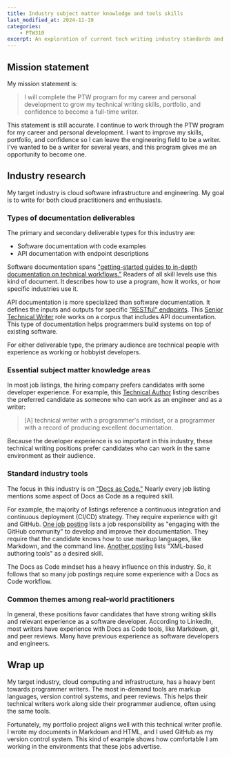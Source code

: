 ```yaml
---
title: Industry subject matter knowledge and tools skills
last_modified_at: 2024-11-19
categories:
    - PTW310
excerpt: An exploration of current tech writing industry standards and tools.
---
```


## Mission statement

My mission statement is:

> I will complete the PTW program for my career and personal development to grow
> my technical writing skills, portfolio, and confidence to become a full-time writer.

This statement is still accurate. I continue to work through the PTW program for
my career and personal development. I want to improve my skills, portfolio, and
confidence so I can leave the engineering field to be a writer. I've wanted
to be a writer for several years, and this program gives me an opportunity to
become one.

## Industry research

My target industry is cloud software infrastructure and engineering. My goal is
to write for both cloud practitioners and enthusiasts.

### Types of documentation deliverables

The primary and secondary deliverable types for this industry are:

- Software documentation with code examples
- API documentation with endpoint descriptions

Software documentation spans
["getting-started guides to in-depth documentation on technical workflows."](https://www.linkedin.com/jobs/view/4077287219/)
Readers of all skill levels use this kind of document. It describes how to use
a program, how it works, or how specific industries use it.

API documentation is more specialized than software documentation. It defines the
inputs and outputs for specific ["RESTful" endpoints](https://restfulapi.net/).
This [Senior Technical Writer](https://www.linkedin.com/jobs/view/4051165476/)
role works on a corpus that includes API documentation. This
type of documentation helps programmers build systems on top of existing
software.

For either deliverable type, the primary audience are technical people
with experience as working or hobbyist developers.

### Essential subject matter knowledge areas

In most job listings, the hiring company prefers candidates with some
developer experience. For example, this [Technical Author](https://www.linkedin.com/jobs/view/4068265788/)
listing describes the preferred candidate as someone who can work as an engineer
and as a writer:

> \[A\] technical writer with a programmer's mindset, or a programmer with a record
> of producing excellent documentation.

Because the developer experience is so important in this industry,
these technical writing positions prefer candidates who can work
in the same environment as their audience.

### Standard industry tools

The focus in this industry is on ["Docs as Code."](https://www.writethedocs.org/guide/docs-as-code/)
Nearly every job listing mentions some aspect of Docs as Code as a
required skill.

For example, the majority of listings reference a continuous integration and continuous
deployment (CI/CD) strategy. They require experience with git and GitHub.
[One job posting](https://www.linkedin.com/jobs/view/4076004596/)
lists a job responsibility as "engaging with the GitHub community" to develop
and improve their documentation. They require that the candidate knows
how to use markup languages, like Markdown, and the command line. [Another posting](https://www.linkedin.com/jobs/view/4077064242/)
lists "XML-based authoring tools" as a desired skill.

The Docs as Code mindset has a heavy influence on this industry. So, it follows
that so many job postings require some experience with a Docs as Code workflow.

### Common themes among real-world practitioners

In general, these positions favor candidates that have strong writing skills and
relevant experience as a software developer. According to LinkedIn, most writers
have experience with Docs as Code tools, like Markdown, git, and peer reviews.
Many have previous experience as software developers and engineers.

## Wrap up

My target industry, cloud computing and infrastructure, has a heavy
bent towards programmer writers. The most in-demand tools are
markup languages, version control systems, and peer reviews. This
helps their technical writers work along side their programmer
audience, often using the same tools.

Fortunately, my portfolio project aligns well with this
technical writer profile. I wrote my documents in Markdown
and HTML, and I used GitHub as my version control system.
This kind of example shows how comfortable I am working
in the environments that these jobs advertise.

